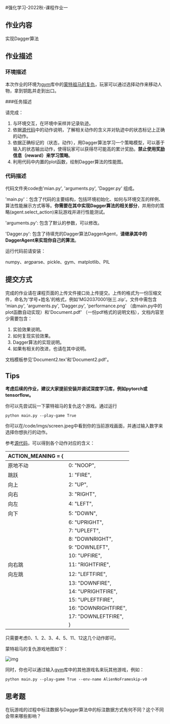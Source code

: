 #强化学习-2022秋-课程作业一

 ## 作业内容

实现Dagger算法

## 作业描述

### 环境描述

本次作业的环境为[gym](https://gym.openai.com/envs/#classic_control)库中的[蒙特祖马的复仇](https://gym.openai.com/envs/MontezumaRevenge-v0/)，玩家可以通过选择动作来移动人物，拿到钥匙并走到出口。

###任务描述

请完成：

1. 与环境交互，在环境中采样并记录轨迹。
2. 依据[源代码](https://github.com/openai/mlsh/blob/master/gym/gym/envs/atari/atari_env.py)中的动作说明，了解相关动作的含义并对轨迹中的状态标记上正确的动作。
3. 依据正确标记的（状态，动作），用Dagger算法学习一个策略模型，可以基于输入的状态输出动作，使得玩家可以获得尽可能高的累计奖励。**禁止使用奖励信息（reward）来学习策略**。
4. 利用代码中内置的plot函数，绘制Dagger算法的性能图。

### 代码描述

代码文件夹code由'mian.py', 'arguments.py', 'Dagger.py' 组成。

'main.py'：包含了代码的主要结构，包括环境初始化、如何与环境交互的样例、算法性能展示方式等等。**你需要在其中实现Dagger算法的相关部分**，并用你的策略(agent.select_action)来玩游戏并进行性能测试。

'arguments.py': 包含了默认的参数，可以修改。

'Dagger.py': 包含了待填充的Dagger算法DaggerAgent，**请继承其中的DaggerAgent来实现你自己的算法**。

运行代码前请安装：

numpy、argparse、pickle、gym、matplotlib、PIL



## 提交方式

完成的作业请在课程页面的上传文件接口处上传提交。上传的格式为一份压缩文件，命名为'学号+姓名'的格式，例如'MG20370001张三.zip'。文件中需包含  'mian.py', 'arguments.py', 'Dagger.py', 'performance.png' （由main.py中的plot函数自动实现）和'Document.pdf' （一份pdf格式的说明文档），文档内容至少需要包含：

1. 实验效果说明。
2. 如何复现实验效果。
3. Dagger算法的实现说明。
4. 如果有相关的改进，也请在其中说明。

文档模板参见'Document2.tex'和'Document2.pdf'。 



## Tips

**考虑后续的作业，建议大家提前安装并调试深度学习库，例如pytorch或tensorflow。**

你可以先尝试玩一下蒙特祖马的复仇这个游戏。通过运行

```
python main.py --play-game True
```

你可以在/code/imgs/screen.jpeg中看到你的当前游戏画面，并通过输入数字来选择你想执行的动作。

参考[源代码](https://github.com/openai/gym/blob/master/gym/envs/atari/atari_env.py)，可以得到各个动作对应的含义：

| ACTION_MEANING = { |                      |
| ------------------ | -------------------- |
| 原地不动           | 0: "NOOP",           |
| 跳跃               | 1: "FIRE",           |
| 向上               | 2: "UP",             |
| 向右               | 3: "RIGHT",          |
| 向左               | 4: "LEFT",           |
| 向下               | 5: "DOWN",           |
|                    | 6: "UPRIGHT",        |
|                    | 7: "UPLEFT",         |
|                    | 8: "DOWNRIGHT",      |
|                    | 9: "DOWNLEFT",       |
|                    | 10: "UPFIRE",        |
| 向右跳             | 11: "RIGHTFIRE",     |
| 向左跳             | 12: "LEFTFIRE",      |
|                    | 13: "DOWNFIRE",      |
|                    | 14: "UPRIGHTFIRE",   |
|                    | 15: "UPLEFTFIRE",    |
|                    | 16: "DOWNRIGHTFIRE", |
|                    | 17: "DOWNLEFTFIRE",  |
|                    | }                    |

只需要考虑0、1、2、3、4、5、11、12这几个动作即可。

蒙特祖马的复仇游戏地图如下：

![img](http://5b0988e595225.cdn.sohucs.com/images/20180723/f0bd06166bf643a7abe0c6e0fae78688.jpeg)

同时，你也可以通过输入[gym](https://gym.openai.com/envs/#classic_control)库中的其他游戏名来玩其他游戏，例如：

```
python main.py --play-game True --env-name AlienNoFrameskip-v0
```

## 思考题

在玩游戏的过程中标注数据与Dagger算法中的标注数据方式有何不同？这个不同会带来哪些影响？